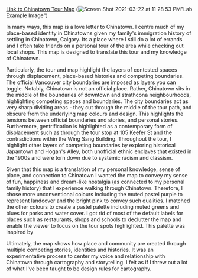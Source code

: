 
[Link to Chinatown Tour Map](https://suyuhe.github.io/suyuhe-web/lab-two.html)
(![Screen Shot 2021-03-22 at 11 28 53 PM](https://user-images.githubusercontent.com/68033607/112103222-ae2c5c80-8b66-11eb-8b10-dd83c4c5717d.png)"Lab Example Image")

In many ways, this map is a love letter to Chinatown. I centre much of my place-based identity in Chinatowns given my family's immigration history of settling in Chinatown, Calgary. Its a place where I still do a lot of errands and I often take friends on a personal tour of the area while checking out local shops. This map is designed to translate this tour and my knowledge of Chinatown. 

Particularly, the tour and map highlight the layers of contested spaces through displacement, place-based histories and competing boundaries. The official Vancouver city boundaries are imposed as layers you can toggle. Notably, Chinatown is not an official place. Rather, Chinatown sits in the middle of the boundaries of downtown and strathcona neighbourhoods, highlighting competing spaces and boundaries. The city boundaries act as very sharp dividing areas - they cut through the middle of the tour path, and obscure from the underlying map colours and design. This highlights the tensions between official boundaries and stories, and personal stories. Furthermore, gentrification is highlighted as a contemporary form of displacement such as through the tour stop at 105 Keefer St and the contradictions within the Wing Sang Building. Throughout the tour, I highlight other layers of competing boundaries by exploring historical Japantown and Hogan's Alley, both unofficial ethnic enclaves that existed in the 1900s and were torn down due to systemic racism and classism. 

Given that this map is a translation of my personal knowledge, sense of place, and connection to Chinatown I wanted the map to convey my sense of fun, happiness and dream-like nostalgia (as connected to my personal family history) that I experience walking through Chinatown. Therefore, I chose more unconventional colours including the muted pastel purple to represent landcover and the bright pink to convey such qualities. I matched the other colours to create a pastel palette including muted greens and blues for parks and water cover. I got rid of most of the default labels for places such as restaurants, shops and schools to declutter the map and enable the viewer to focus on the tour spots highlighted. This palette was inspired by 

Ultimately, the map shows how place and community are created through multiple competing stories, identities and histories. It was an experimentative process to center my voice and relationship with Chinatown through cartography and storytelling. I felt as if I threw out a lot of what I've been taught to be design rules for cartography. 
